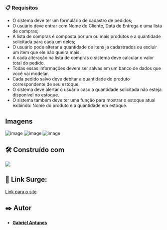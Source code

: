 ### 📋  Requisitos

- O sistema deve ter um formulário de cadastro de pedidos;
- O usuário deve entrar com Nome do Cliente, Data de Entrega e uma lista de compras;
- A lista de compras é composta por um ou mais produtos e a quantidade solicitada para cada um deles;
- O usuário pode alterar a quantidade de itens já cadastrados ou excluir um item que ele não queira mais.
- A cada alteração na lista de compras o sistema deve calcular o valor total do pedido.
- Todas essas informações devem ser salvas em um banco de dados que você vai modelar.
- Cada pedido salvo deve debitar a quantidade do produto correspondente de seu estoque.
- O sistema deve alertar o usuário caso a quantidade solicitada não esteja disponível no estoque.
- O sistema também deve ter uma função para mostrar o estoque atual exibindo: Nome do produto e a quantidade em estoque.

## Imagens
  ![image](https://user-images.githubusercontent.com/98292838/196061188-4f7b6ddc-0b71-4a95-967f-dcc2b09ab4a1.png)
  ![image](https://user-images.githubusercontent.com/98292838/196061206-029e7e00-0fd9-4e64-851e-71f605a146e8.png)
  ![image](https://user-images.githubusercontent.com/98292838/196061213-5ef75140-50c1-43f8-94a2-b3f05616a289.png)



## 🛠️ Construído com

 <a href="https://skillicons.dev">
    <img src="https://skillicons.dev/icons?i=html,css,js,react,ts,nodejs,express,mysql,styledcomponents,git&theme=light" />
  </a>


## 🔗 Link Surge:

[Link para o site](https://red-class.surge.sh/)


## ✒️ Autor

* [**Gabriel Antunes**](https://www.linkedin.com/in/gabriel-antunes-dev/)
